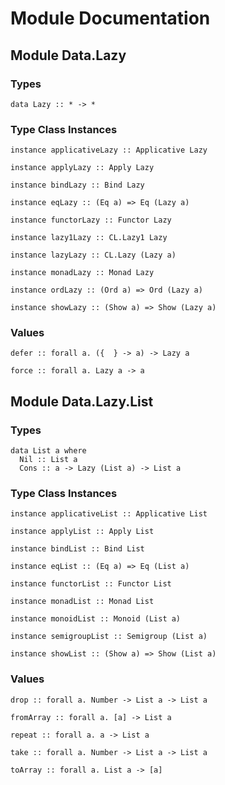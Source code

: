 # Module Documentation

## Module Data.Lazy

### Types

    data Lazy :: * -> *


### Type Class Instances

    instance applicativeLazy :: Applicative Lazy

    instance applyLazy :: Apply Lazy

    instance bindLazy :: Bind Lazy

    instance eqLazy :: (Eq a) => Eq (Lazy a)

    instance functorLazy :: Functor Lazy

    instance lazy1Lazy :: CL.Lazy1 Lazy

    instance lazyLazy :: CL.Lazy (Lazy a)

    instance monadLazy :: Monad Lazy

    instance ordLazy :: (Ord a) => Ord (Lazy a)

    instance showLazy :: (Show a) => Show (Lazy a)


### Values

    defer :: forall a. ({  } -> a) -> Lazy a

    force :: forall a. Lazy a -> a


## Module Data.Lazy.List

### Types

    data List a where
      Nil :: List a
      Cons :: a -> Lazy (List a) -> List a


### Type Class Instances

    instance applicativeList :: Applicative List

    instance applyList :: Apply List

    instance bindList :: Bind List

    instance eqList :: (Eq a) => Eq (List a)

    instance functorList :: Functor List

    instance monadList :: Monad List

    instance monoidList :: Monoid (List a)

    instance semigroupList :: Semigroup (List a)

    instance showList :: (Show a) => Show (List a)


### Values

    drop :: forall a. Number -> List a -> List a

    fromArray :: forall a. [a] -> List a

    repeat :: forall a. a -> List a

    take :: forall a. Number -> List a -> List a

    toArray :: forall a. List a -> [a]